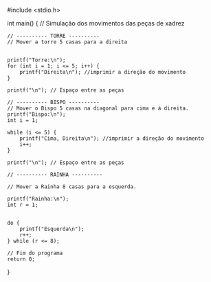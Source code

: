 #include <stdio.h>

int main() {
    // Simulação dos movimentos das peças de xadrez

    // ---------- TORRE ----------
    // Mover a torre 5 casas para a direita


    printf("Torre:\n");
    for (int i = 1; i <= 5; i++) {
        printf("Direita\n"); //imprimir a direção do movimento
    }

    printf("\n"); // Espaço entre as peças

    // ---------- BISPO ----------
    // Mover o Bispo 5 casas na diagonal para cima e à direita.
    printf("Bispo:\n");
    int i = 1; 

    while (i <= 5) {
        printf("Cima, Direita\n"); //imprimir a direção do movimento
        i++;
    }

    printf("\n"); // Espaço entre as peças

    // ---------- RAINHA ----------
    
    // Mover a Rainha 8 casas para a esquerda.
    
    printf("Rainha:\n");
    int r = 1;


    do {
        printf("Esquerda\n");
        r++;
    } while (r <= 8);

    // Fim do programa
    return 0;
}

